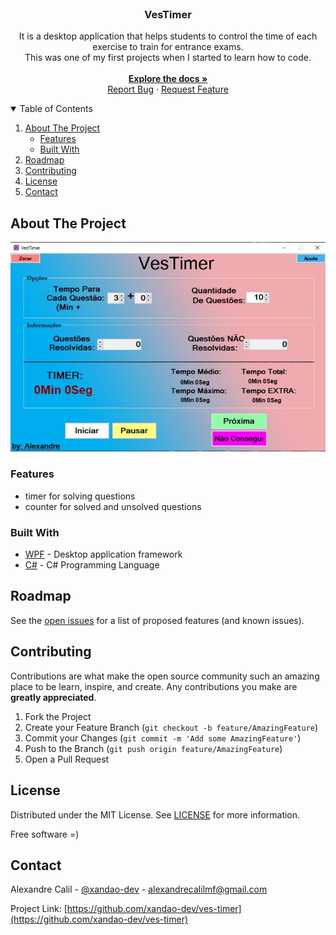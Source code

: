 <br />
<p align="center">
  <h3 align="center">VesTimer</h3>

  <p align="center">
	It is a desktop application that helps students to control the time of each exercise to train for entrance exams.
	<br />
	This was one of my first projects when I started to learn how to code.
    <br />
	<br />
    <a href="https://github.com/xandao-dev/ves-timer"><strong>Explore the docs »</strong></a>
    <br />
    <a href="https://github.com/xandao-dev/ves-timer/issue">Report Bug</a>
    ·
    <a href="https://github.com/xandao-dev/ves-timer/issues">Request Feature</a>
  </p>
</p>


<!-- TABLE OF CONTENTS -->
<details open="open">
  <summary>Table of Contents</summary>
  <ol>
    <li>
      <a href="#about-the-project">About The Project</a>
      <ul>
        <li><a href="#features">Features</a></li>
        <li><a href="#built-with">Built With</a></li>
      </ul>
    </li>
    <li><a href="#roadmap">Roadmap</a></li>
    <li><a href="#contributing">Contributing</a></li>
    <li><a href="#license">License</a></li>
    <li><a href="#contact">Contact</a></li>
  </ol>
</details>

## About The Project

<div align="center">
  <a href="https://github.com/xandao-dev/ves-timer">
    <img src="./assets/vestimer.jpg" alt="vestimer desktop application">
  </a>
</div>

### Features

* timer for solving questions
* counter for solved and unsolved questions

### Built With

* [WPF](https://docs.microsoft.com/en-us/dotnet/desktop/wpf/?view=netdesktop-5.0) - Desktop application framework
* [C#](https://docs.microsoft.com/en-us/dotnet/csharp/) - C# Programming Language

## Roadmap

See the [open issues](https://github.com/xandao-dev/ves-timer/issues) for a list of proposed features (and known issues).

## Contributing

Contributions are what make the open source community such an amazing place to be learn, inspire, and create. Any contributions you make are **greatly appreciated**.

1. Fork the Project
2. Create your Feature Branch (`git checkout -b feature/AmazingFeature`)
3. Commit your Changes (`git commit -m 'Add some AmazingFeature'`)
4. Push to the Branch (`git push origin feature/AmazingFeature`)
5. Open a Pull Request

## License

Distributed under the MIT License. See [LICENSE](./LICENSE.md) for more information.

Free software =)

## Contact

Alexandre Calil - [@xandao-dev](https://www.linkedin.com/in/xandao-dev/) - alexandrecalilmf@gmail.com

Project Link: [https://github.com/xandao-dev/ves-timer](https://github.com/xandao-dev/ves-timer)
